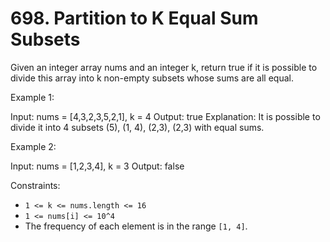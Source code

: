 # 698. Partition to K Equal Sum Subsets

Given an integer array nums and an integer k, return true if it is possible to divide this array into k non-empty
subsets whose sums are all equal.

Example 1:

Input: nums = [4,3,2,3,5,2,1], k = 4
Output: true
Explanation: It is possible to divide it into 4 subsets (5), (1, 4), (2,3), (2,3) with equal sums.

Example 2:

Input: nums = [1,2,3,4], k = 3
Output: false

Constraints:

- `1 <= k <= nums.length <= 16`
- `1 <= nums[i] <= 10^4`
- The frequency of each element is in the range `[1, 4]`.
